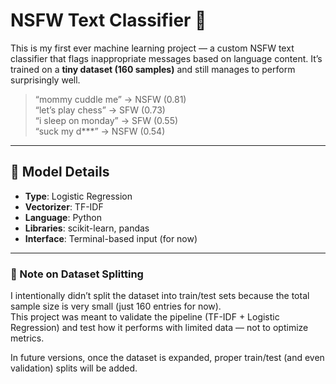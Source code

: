 # NSFW Text Classifier 🔞

This is my first ever machine learning project — a custom NSFW text classifier that flags inappropriate messages based on language content. It’s trained on a **tiny dataset (160 samples)** and still manages to perform surprisingly well.  

> “mommy cuddle me” → NSFW (0.81)  
> “let’s play chess” → SFW (0.73)  
> “i sleep on monday” → SFW (0.55)  
> “suck my d***” → NSFW (0.54)  

---

## 🧠 Model Details
- **Type**: Logistic Regression  
- **Vectorizer**: TF-IDF  
- **Language**: Python  
- **Libraries**: scikit-learn, pandas  
- **Interface**: Terminal-based input (for now)

---

### 📝 Note on Dataset Splitting

I intentionally didn’t split the dataset into train/test sets because the total sample size is very small (just 160 entries for now).  
This project was meant to validate the pipeline (TF-IDF + Logistic Regression) and test how it performs with limited data — not to optimize metrics.  

In future versions, once the dataset is expanded, proper train/test (and even validation) splits will be added.